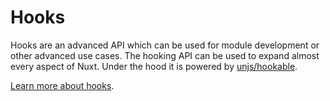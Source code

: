 # Hooks

Hooks are an advanced API which can be used for module development or other advanced use cases. The hooking API can be used to expand almost every aspect of Nuxt. Under the hood it is powered by [unjs/hookable](https://github.com/unjs/hookable).

[Learn more about hooks](https://nuxt.com/docs/guide/going-further/hooks).
